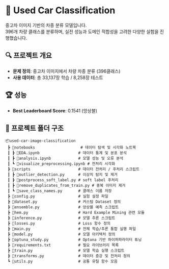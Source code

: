 # 🚗 Used Car Classification

중고차 이미지 기반의 차종 분류 모델입니다.  
396개 차량 클래스를 분류하며, 실전 성능과 도메인 적합성을 고려한 다양한 실험을 진행했습니다.

## 🔍 프로젝트 개요
- **문제 정의**: 중고차 이미지에서 차량 차종 분류 (396클래스)
- **사용 데이터**: 총 33,137장 학습 / 8,258장 테스트

## 🏆 성능
- **Best Leaderboard Score**: 0.1541 (앙상블)

## 📁 프로젝트 폴더 구조
```
📦used-car-image-classification
 ┣ 📂notebooks                    # 데이터 탐색 및 시각화 노트북
 ┃ ┣ 📜EDA.ipynb                 # 데이터 통계 및 분포 분석
 ┃ ┣ 📜analysis.ipynb            # 모델 성능 및 오류 분석
 ┃ ┗ 📜visualize_preprocessing.ipynb # 전처리 시각화
 ┣ 📂scripts                     # 데이터 전처리 / 후처리 스크립트
 ┃ ┣ 📜outlier_detection.py      # 이상치 탐지 및 제거
 ┃ ┣ 📜postprocess_soft_label.py # soft label 후처리
 ┃ ┣ 📜remove_duplicates_from_train.py # 중복 이미지 제거
 ┃ ┗ 📜save_class_names.py       # 클래스 이름 저장
 ┣ 📜config.py                   # 실험 설정 파일
 ┣ 📜dataset.py                  # 커스텀 Dataset 정의
 ┣ 📜ensemble.py                 # 앙상블 예측 스크립트
 ┣ 📜hem.py                      # Hard Example Mining 관련 모듈
 ┣ 📜inference.py                # 모델 추론 스크립트
 ┣ 📜losses.py                   # Loss 함수 정의
 ┣ 📜main.py                     # 전체 학습/추론 통합 실행 파일
 ┣ 📜model.py                    # 모델 아키텍처 정의
 ┣ 📜optuna_study.py             # Optuna 기반 하이퍼파라미터 튜닝
 ┣ 📜requirements.txt            # 필요 라이브러리 목록
 ┣ 📜train.py                    # 모델 학습 실행 스크립트
 ┣ 📜transforms.py               # 데이터 증강 및 전처리 정의
 ┗ 📜utils.py                    # 공통 유틸 함수 모음
```
